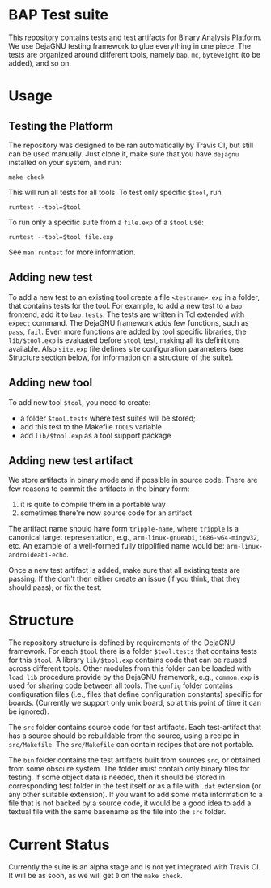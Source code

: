 
BAP Test suite
==============


This repository contains tests and test artifacts for Binary Analysis
Platform. We use DejaGNU testing framework to glue everything in one
piece. The tests are organized around different tools, namely `bap`,
`mc`, `byteweight` (to be added), and so on.

Usage
=====

Testing the Platform
--------------------

The repository was designed to be ran automatically by Travis CI, but
still can be used manually. Just clone it, make sure that you have
`dejagnu` installed on your system, and run:

```
make check
```

This will run all tests for all tools. To test only specific `$tool`, run

```
runtest --tool=$tool
```

To run only a specific suite from a `file.exp` of a `$tool` use:

```
runtest --tool=$tool file.exp
```

See `man runtest` for more information.


Adding new test
---------------

To add a new test to an existing tool create a file `<testname>.exp`
in a folder, that contains tests for the tool. For example, to add a
new test to a `bap` frontend, add it to `bap.tests`. The tests are
written in Tcl extended with `expect` command. The DejaGNU framework
adds few functions, such as `pass`, `fail`. Even more functions are
added by tool specific libraries, the `lib/$tool.exp` is evaluated
before `$tool` test, making all its definitions available. Also
`site.exp` file defines site configuration parameters (see Structure
section below, for information on a structure of the suite).

Adding new tool
---------------

To add new tool `$tool`, you need to create:
- a folder `$tool.tests` where test suites will be stored;
- add this test to the Makefile `TOOLS` variable
- add `lib/$tool.exp` as a tool support package


Adding new test artifact
------------------------

We store artifacts in binary mode and if possible in source
code. There are few reasons to commit the artifacts in the binary
form:

1. it is quite to compile them in a portable way
2. sometimes there're now source code for an artifact

The artifact name should have form `tripple-name`, where `tripple` is
a canonical target representation, e.g., `arm-linux-gnueabi`,
`i686-w64-mingw32`, etc. An example of a well-formed fully tripplified
name would be: `arm-linux-androideabi-echo`.

Once a new test artifact is added, make sure that all existing tests
are passing. If the don't then either create an issue (if you think,
that they should pass), or fix the test.

Structure
=========

The repository structure is defined by requirements of the DejaGNU
framework. For each `$tool` there is a folder `$tool.tests` that
contains tests for this `$tool`. A library `lib/$tool.exp` contains
code that can be reused across different tools. Other modules from
this folder can be loaded with `load_lib` procedure provide by the
DejaGNU framework, e.g., `common.exp` is used for sharing code between
all tools. The `config` folder contains configuration files (i.e.,
files that define configuration constants) specific for
boards. (Currently we support only unix board, so at this point of
time it can be ignored).

The `src` folder contains source code for test artifacts. Each
test-artifact that has a source should be rebuildable from the source,
using a recipe in `src/Makefile`. The `src/Makefile` can contain
recipes that are not portable.

The `bin` folder contains the test artifacts built from sources `src`,
or obtained from some obscure system. The folder must contain only
binary files for testing. If some object data is needed, then it
should be stored in corresponding test folder in the test itself or as
a file with `.dat` extension (or any other suitable extension). If you
want to add some meta information to a file that is not backed by a
source code, it would be a good idea to add a textual file with the
same basename as the file into the `src` folder.


Current Status
==============

Currently the suite is an alpha stage and is not yet integrated with
Travis CI. It will be as soon, as we will get `0` on the `make check`.
